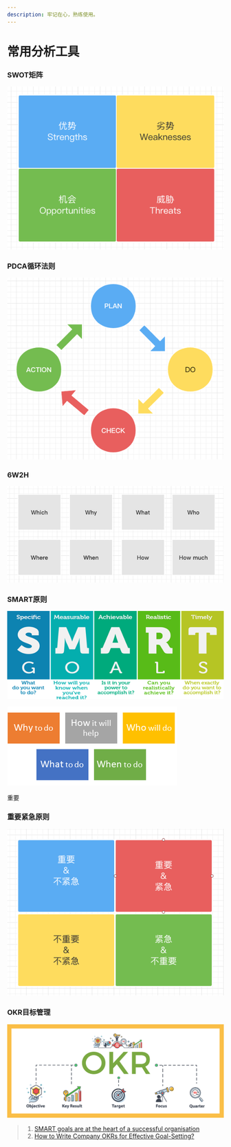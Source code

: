 ```yaml
---
description: 牢记在心，熟练使用。
---
```


# 常用分析工具

### SWOT矩阵

![](.gitbook/assets/image.png)

### PDCA循环法则

![](.gitbook/assets/image%20%282%29.png)

### 6W2H

![](.gitbook/assets/image%20%283%29.png)

### SMART原则

![](.gitbook/assets/image%20%284%29.png)

![](.gitbook/assets/image%20%285%29.png)

重要

### 重要紧急原则

![](.gitbook/assets/image%20%286%29.png)

### OKR目标管理

![](.gitbook/assets/image%20%287%29.png)

> 1. [SMART goals are at the heart of a successful organisation](https://blog.v-comply.com/smart-goals-for-business/)
> 2. [How to Write Company OKRs for Effective Goal-Setting?](https://www.ntaskmanager.com/blog/okr-examples)



